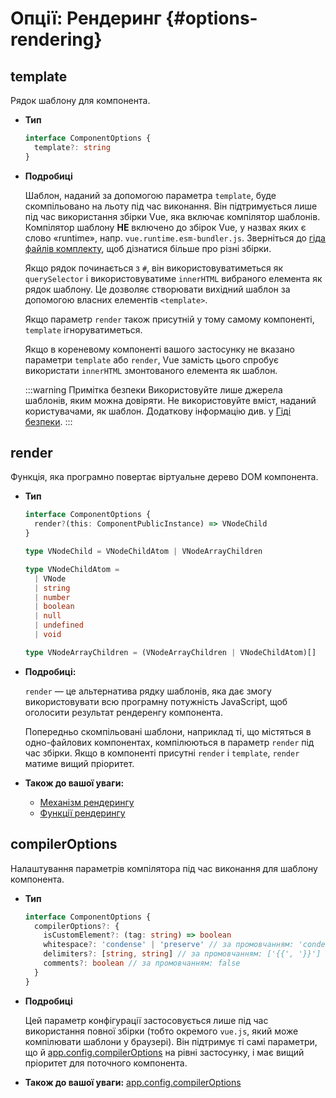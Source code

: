 # Опції: Рендеринг {#options-rendering}

## template

Рядок шаблону для компонента.

- **Тип**

  ```ts
  interface ComponentOptions {
    template?: string
  }
  ```

- **Подробиці**

  Шаблон, наданий за допомогою параметра `template`, буде скомпільовано на льоту під час виконання. Він підтримується лише під час використання збірки Vue, яка включає компілятор шаблонів. Компілятор шаблону **НЕ** включено до збірок Vue, у назвах яких є слово «runtime», напр. `vue.runtime.esm-bundler.js`. Зверніться до [гіда файлів комплекту](https://github.com/vuejs/core/tree/main/packages/vue#which-dist-file-to-use), щоб дізнатися більше про різні збірки.

  Якщо рядок починається з `#`, він використовуватиметься як `querySelector` і використовуватиме `innerHTML` вибраного елемента як рядок шаблону. Це дозволяє створювати вихідний шаблон за допомогою власних елементів `<template>`.

  Якщо параметр `render` також присутній у тому самому компоненті, `template` ігноруватиметься.

  Якщо в кореневому компоненті вашого застосунку не вказано параметри `template` або `render`, Vue замість цього спробує використати `innerHTML` змонтованого елемента як шаблон.

  :::warning Примітка безпеки
  Використовуйте лише джерела шаблонів, яким можна довіряти. Не використовуйте вміст, наданий користувачами, як шаблон. Додаткову інформацію див. у [Гіді безпеки](/guide/best-practices/security.html#rule-no-1-never-use-non-trusted-templates).
  :::

## render

Функція, яка програмно повертає віртуальне дерево DOM компонента.

- **Тип**

  ```ts
  interface ComponentOptions {
    render?(this: ComponentPublicInstance) => VNodeChild
  }

  type VNodeChild = VNodeChildAtom | VNodeArrayChildren

  type VNodeChildAtom =
    | VNode
    | string
    | number
    | boolean
    | null
    | undefined
    | void

  type VNodeArrayChildren = (VNodeArrayChildren | VNodeChildAtom)[]
  ```

- **Подробиці:**

  `render` — це альтернатива рядку шаблонів, яка дає змогу використовувати всю програмну потужність JavaScript, щоб оголосити результат рендеренгу компонента.

  Попередньо скомпільовані шаблони, наприклад ті, що містяться в одно-файлових компонентах, компілюються в параметр `render` під час збірки. Якщо в компоненті присутні `render` і `template`, `render` матиме вищий пріоритет.

- **Також до вашої уваги:**
  - [Механізм рендерингу](/guide/extras/rendering-mechanism.html)
  - [Функції рендерингу](/guide/extras/render-function.html)

## compilerOptions

Налаштування параметрів компілятора під час виконання для шаблону компонента.

- **Тип**

  ```ts
  interface ComponentOptions {
    compilerOptions?: {
      isCustomElement?: (tag: string) => boolean
      whitespace?: 'condense' | 'preserve' // за промовчанням: 'condense'
      delimiters?: [string, string] // за промовчанням: ['{{', '}}']
      comments?: boolean // за промовчанням: false
    }
  }
  ```

- **Подробиці**

  Цей параметр конфігурації застосовується лише під час використання повної збірки (тобто окремого `vue.js`, який може компілювати шаблони у браузері). Він підтримує ті самі параметри, що й [app.config.compilerOptions](/api/application.html#app-config-compileroptions) на рівні застосунку, і має вищий пріоритет для поточного компонента.

- **Також до вашої уваги:** [app.config.compilerOptions](/api/application.html#app-config-compileroptions)
